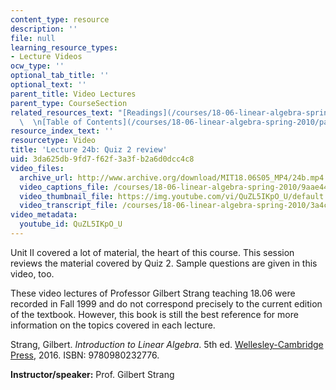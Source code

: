 ```yaml
---
content_type: resource
description: ''
file: null
learning_resource_types:
- Lecture Videos
ocw_type: ''
optional_tab_title: ''
optional_text: ''
parent_title: Video Lectures
parent_type: CourseSection
related_resources_text: "[Readings](/courses/18-06-linear-algebra-spring-2010/pages/readings)\
  \  \n[Table of Contents](/courses/18-06-linear-algebra-spring-2010/pages/readings#Table_of_Contents)"
resource_index_text: ''
resourcetype: Video
title: 'Lecture 24b: Quiz 2 review'
uid: 3da625db-9fd7-f62f-3a3f-b2a6d0dcc4c8
video_files:
  archive_url: http://www.archive.org/download/MIT18.06S05_MP4/24b.mp4
  video_captions_file: /courses/18-06-linear-algebra-spring-2010/9aae448a55f150d4985ed37e756ccea7_QuZL5IKpO_U.vtt
  video_thumbnail_file: https://img.youtube.com/vi/QuZL5IKpO_U/default.jpg
  video_transcript_file: /courses/18-06-linear-algebra-spring-2010/3a4c9c7a6e90be05bff41ffcda51cf24_QuZL5IKpO_U.pdf
video_metadata:
  youtube_id: QuZL5IKpO_U
---
```


Unit II covered a lot of material, the heart of this course. This session reviews the material covered by Quiz 2. Sample questions are given in this video, too.

These video lectures of Professor Gilbert Strang teaching 18.06 were recorded in Fall 1999 and do not correspond precisely to the current edition of the textbook. However, this book is still the best reference for more information on the topics covered in each lecture.

Strang, Gilbert. _Introduction to Linear Algebra_. 5th ed. [Wellesley-Cambridge Press](http://www.wellesleycambridge.com/), 2016. ISBN: 9780980232776.

**Instructor/speaker:** Prof. Gilbert Strang